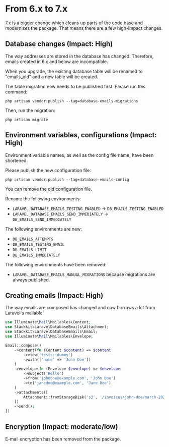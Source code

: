 # From 6.x to 7.x

7.x is a bigger change which cleans up parts of the code base and modernizes the package. That means there are a few high-impact changes.

## Database changes (Impact: High)

The way addresses are stored in the database has changed. Therefore, emails created in 6.x and below are incompatible.

When you upgrade, the existing database table will be renamed to "emails_old" and a new table will be created.

The table migration now needs to be published first. Please run this command:

```shell
php artisan vendor:publish --tag=database-emails-migrations
```

Then, run the migration:

```shell
php artisan migrate
```

## Environment variables, configurations (Impact: High)

Environment variable names, as well as the config file name, have been shortened.

Please publish the new configuration file:

```shell
php artisan vendor:publish --tag=database-emails-config
```

You can remove the old configuration file.

Rename the following environments:

- `LARAVEL_DATABASE_EMAILS_TESTING_ENABLED` → `DB_EMAILS_TESTING_ENABLED`
- `LARAVEL_DATABASE_EMAILS_SEND_IMMEDIATELY` → `DB_EMAILS_SEND_IMMEDIATELY`

The following environments are new:

- `DB_EMAILS_ATTEMPTS`
- `DB_EMAILS_TESTING_EMAIL`
- `DB_EMAILS_LIMIT`
- `DB_EMAILS_IMMEDIATELY`

The following environments have been removed:

- `LARAVEL_DATABASE_EMAILS_MANUAL_MIGRATIONS` because migrations are always published.

## Creating emails (Impact: High)

The way emails are composed has changed and now borrows a lot from Laravel's mailable.

```php
use Illuminate\Mail\Mailables\Content;
use Stackkit\LaravelDatabaseEmails\Attachment;
use Stackkit\LaravelDatabaseEmails\Email;
use Illuminate\Mail\Mailables\Envelope;

Email::compose()
    ->content(fn (Content $content) => $content
        ->view('tests::dummy')
        ->with(['name' => 'John Doe'])
    )
    ->envelope(fn (Envelope $envelope) => $envelope
        ->subject('Hello')
        ->from('johndoe@example.com', 'John Doe')
        ->to('janedoe@example.com', 'Jane Doe')
    )
    ->attachments([
        Attachment::fromStorageDisk('s3', '/invoices/john-doe/march-2024.pdf'),
    ])
    ->send();
])
```

## Encryption (Impact: moderate/low)

E-mail encryption has been removed from the package.
